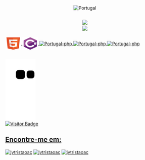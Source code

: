 <div align="center">
<img HorizontalOptions="center" alt="Portugal" height="350em"  src="https://user-images.githubusercontent.com/72676389/192665762-5a9737a5-a481-4219-9a82-8953ced3667b.gif" >




## 


  <a href="https://github.com/JVtristaoAC">
  <img height="200em" src="http://github-readme-streak-stats.herokuapp.com?user=JVtristaoAC&theme=radical"/> <br>
  <img height="200em" src="https://github-readme-stats.vercel.app/api/top-langs?username=JVtristaoAC&show_icons=true&locale=en&layout=compact&theme=radical&langs_count=10"/>
</div>
   
  
  <div style="display: inline_block"><br>
  <img align="center" alt="Portugal-HTML" height="40" width="50" src="https://raw.githubusercontent.com/devicons/devicon/master/icons/html5/html5-original.svg">
  
  <img align="center" alt="Portugal-Csharp" height="40" width="50" src="https://raw.githubusercontent.com/devicons/devicon/master/icons/csharp/csharp-original.svg">
  
  <img align="center" alt="Portugal-php" height="40" width="50" src="https://cdn.jsdelivr.net/gh/devicons/devicon/icons/php/php-plain.svg" />
  
  <img align="center" alt="Portugal-php" height="40" width="50" src="https://cdn.jsdelivr.net/gh/devicons/devicon/icons/css3/css3-original.svg" />
  
   <img align="center" alt="Portugal-php" height="40" width="50" src="https://cdn.jsdelivr.net/gh/devicons/devicon/icons/javascript/javascript-plain.svg" />
          
</div>

## 
  
  ![Snake animation](https://github.com/JVtristaoAC/JVtristaoAC/blob/output/github-contribution-grid-snake.svg)
  <br>
  ![Visitor Badge](https://visitor-badge.laobi.icu/badge?page_id=JVtristaoAC.JVtristaoAC)

## Encontre-me em:

<p align="left">
  <a href="https://linkedin.com/in/jvtristaoac" target="blank"><img align="center" src="https://raw.githubusercontent.com/rahuldkjain/github-profile-readme-generator/master/src/images/icons/Social/linked-in-alt.svg" alt="jvtristaoac"height="40" width="50" /></a> 
  <a href="https://instagram.com/jvtristaoac" target="blank"><img align="center" src="https://raw.githubusercontent.com/rahuldkjain/github-profile-readme-generator/master/src/images/icons/Social/instagram.svg" alt="jvtristaoac" height="40" width="50" /></a>
  <a href="https://www.youtube.com/channel/UCOlnU4zYS2b-vlrBcink4Lg" target="blank"><img align="center" src="https://raw.githubusercontent.com/rahuldkjain/github-profile-readme-generator/master/src/images/icons/Social/youtube.svg" alt="jvtristaoac" height="40" width="50" /></a>
  
</p>
